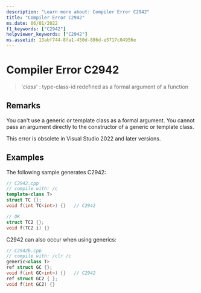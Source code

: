 ```yaml
---
description: "Learn more about: Compiler Error C2942"
title: "Compiler Error C2942"
ms.date: 06/01/2022
f1_keywords: ["C2942"]
helpviewer_keywords: ["C2942"]
ms.assetid: 13abf744-8fa1-450d-886d-e5717c04956e
---
```

# Compiler Error C2942

> '*class*' : type-class-id redefined as a formal argument of a function

## Remarks

You can't use a generic or template class as a formal argument. You cannot pass an argument directly to the constructor of a generic or template class.

This error is obsolete in Visual Studio 2022 and later versions.

## Examples

The following sample generates C2942:

```cpp
// C2942.cpp
// compile with: /c
template<class T>
struct TC {};
void f(int TC<int>) {}   // C2942

// OK
struct TC2 {};
void f(TC2 i) {}
```

C2942 can also occur when using generics:

```cpp
// C2942b.cpp
// compile with: /clr /c
generic<class T>
ref struct GC {};
void f(int GC<int>) {}   // C2942
ref struct GC2 { };
void f(int GC2) {}
```

